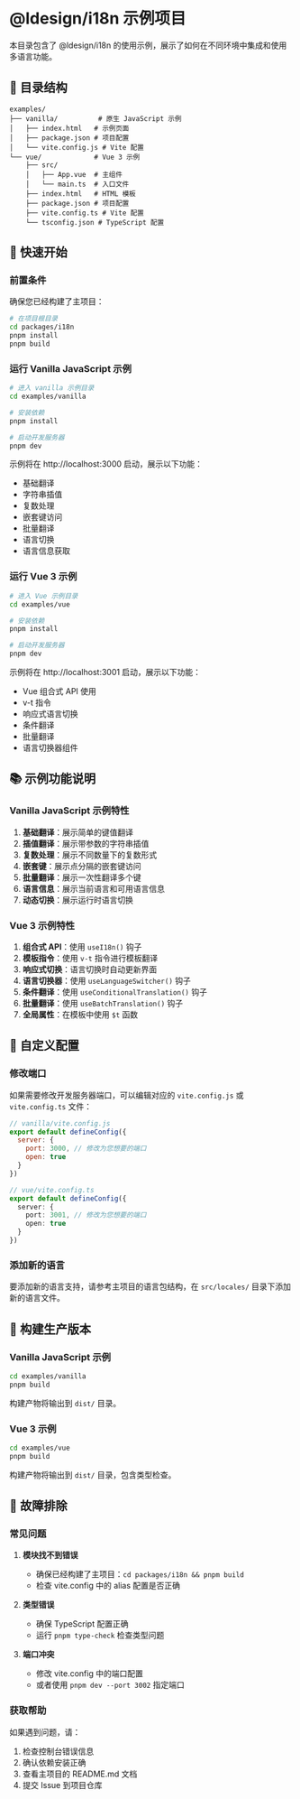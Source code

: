 # @ldesign/i18n 示例项目

本目录包含了 @ldesign/i18n 的使用示例，展示了如何在不同环境中集成和使用多语言功能。

## 📁 目录结构

```
examples/
├── vanilla/          # 原生 JavaScript 示例
│   ├── index.html   # 示例页面
│   ├── package.json # 项目配置
│   └── vite.config.js # Vite 配置
└── vue/             # Vue 3 示例
    ├── src/
    │   ├── App.vue  # 主组件
    │   └── main.ts  # 入口文件
    ├── index.html   # HTML 模板
    ├── package.json # 项目配置
    ├── vite.config.ts # Vite 配置
    └── tsconfig.json # TypeScript 配置
```

## 🚀 快速开始

### 前置条件

确保您已经构建了主项目：

```bash
# 在项目根目录
cd packages/i18n
pnpm install
pnpm build
```

### 运行 Vanilla JavaScript 示例

```bash
# 进入 vanilla 示例目录
cd examples/vanilla

# 安装依赖
pnpm install

# 启动开发服务器
pnpm dev
```

示例将在 http://localhost:3000 启动，展示以下功能：

- 基础翻译
- 字符串插值
- 复数处理
- 嵌套键访问
- 批量翻译
- 语言切换
- 语言信息获取

### 运行 Vue 3 示例

```bash
# 进入 Vue 示例目录
cd examples/vue

# 安装依赖
pnpm install

# 启动开发服务器
pnpm dev
```

示例将在 http://localhost:3001 启动，展示以下功能：

- Vue 组合式 API 使用
- v-t 指令
- 响应式语言切换
- 条件翻译
- 批量翻译
- 语言切换器组件

## 📚 示例功能说明

### Vanilla JavaScript 示例特性

1. **基础翻译**：展示简单的键值翻译
2. **插值翻译**：展示带参数的字符串插值
3. **复数处理**：展示不同数量下的复数形式
4. **嵌套键**：展示点分隔的嵌套键访问
5. **批量翻译**：展示一次性翻译多个键
6. **语言信息**：展示当前语言和可用语言信息
7. **动态切换**：展示运行时语言切换

### Vue 3 示例特性

1. **组合式 API**：使用 `useI18n()` 钩子
2. **模板指令**：使用 `v-t` 指令进行模板翻译
3. **响应式切换**：语言切换时自动更新界面
4. **语言切换器**：使用 `useLanguageSwitcher()` 钩子
5. **条件翻译**：使用 `useConditionalTranslation()` 钩子
6. **批量翻译**：使用 `useBatchTranslation()` 钩子
7. **全局属性**：在模板中使用 `$t` 函数

## 🔧 自定义配置

### 修改端口

如果需要修改开发服务器端口，可以编辑对应的 `vite.config.js` 或 `vite.config.ts` 文件：

```javascript
// vanilla/vite.config.js
export default defineConfig({
  server: {
    port: 3000, // 修改为您想要的端口
    open: true
  }
})
```

```typescript
// vue/vite.config.ts
export default defineConfig({
  server: {
    port: 3001, // 修改为您想要的端口
    open: true
  }
})
```

### 添加新的语言

要添加新的语言支持，请参考主项目的语言包结构，在 `src/locales/` 目录下添加新的语言文件。

## 📝 构建生产版本

### Vanilla JavaScript 示例

```bash
cd examples/vanilla
pnpm build
```

构建产物将输出到 `dist/` 目录。

### Vue 3 示例

```bash
cd examples/vue
pnpm build
```

构建产物将输出到 `dist/` 目录，包含类型检查。

## 🐛 故障排除

### 常见问题

1. **模块找不到错误**
   - 确保已经构建了主项目：`cd packages/i18n && pnpm build`
   - 检查 vite.config 中的 alias 配置是否正确

2. **类型错误**
   - 确保 TypeScript 配置正确
   - 运行 `pnpm type-check` 检查类型问题

3. **端口冲突**
   - 修改 vite.config 中的端口配置
   - 或者使用 `pnpm dev --port 3002` 指定端口

### 获取帮助

如果遇到问题，请：

1. 检查控制台错误信息
2. 确认依赖安装正确
3. 查看主项目的 README.md 文档
4. 提交 Issue 到项目仓库
